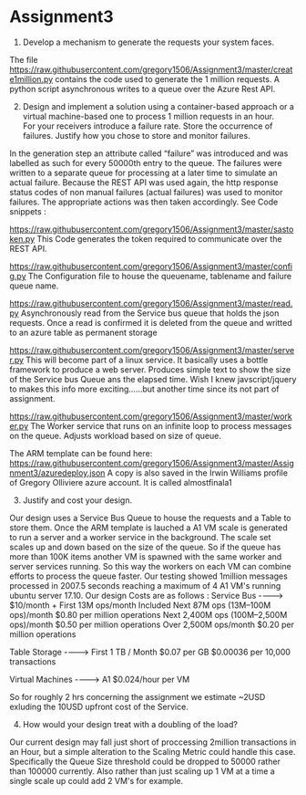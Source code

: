 # Assignment3

1.	Develop a mechanism to generate the requests your system faces.

The file https://raw.githubusercontent.com/gregory1506/Assignment3/master/create1million.py contains the code used to generate the 1 million requests. A python script asynchronous writes to a queue over the Azure Rest API. 

2.	Design and implement a solution using a  container-based approach or a 
virtual machine-based one to process 1 million requests in an hour.  
For your receivers introduce a failure rate. 
Store the occurrence of failures. 
Justify how you chose to store and monitor failures. 

In the generation step an attribute called “failure” was introduced and was labelled as such for every 50000th entry to the queue. The failures were written to a separate queue for processing at a later time to simulate an actual failure. Because the REST API was used again, the http response status codes of non manual failures (actual failures) was used to monitor failures. The appropriate actions was then taken accordingly. See Code snippets :

https://raw.githubusercontent.com/gregory1506/Assignment3/master/sastoken.py 
This Code generates the token required to communicate over the REST API.

https://raw.githubusercontent.com/gregory1506/Assignment3/master/config.py
The Configuration file to house the queuename, tablename and failure queue name.

https://raw.githubusercontent.com/gregory1506/Assignment3/master/read.py
Asynchronously read from the Service bus queue that holds the json requests. Once a read is confirmed it is deleted from the queue and writted to an azure table as permanent storage

https://raw.githubusercontent.com/gregory1506/Assignment3/master/server.py
This will become part of a linux service. It basically uses a bottle framework to produce a web server. Produces simple text to show the size of the Service bus Queue ans the elapsed time. Wish I knew javscript/jquery to makes this info more exciting......but another time since its not part of assignment.

https://raw.githubusercontent.com/gregory1506/Assignment3/master/worker.py
The Worker service that runs on an infinite loop to process messages on the queue. Adjusts workload based on size of queue.

The ARM template can be found here: https://raw.githubusercontent.com/gregory1506/Assignment3/master/Assignment3/azuredeploy.json 
A copy is also saved in the Irwin Williams profile of Gregory Olliviere azure account. It is called almostfinala1

3. Justify and cost your design.

 Our design uses a Service Bus Queue to house the requests and a Table to store them. Once the ARM template is lauched a A1 VM scale is generated to run a server and a worker service in the background. The scale set scales up and down based on the size of the queue. So if the queue has more than 100K items another VM is spawned with the same worker and server services running. So this way the workers on each VM can combine efforts to process the queue faster. Our testing showed 1million messages processed in 2007.5 seconds reaching a maximum of 4 A1 VM's running ubuntu server 17.10.
 Our design Costs are as follows :
 Service Bus ----> $10/month + First 13M ops/month 	Included
                    Next 87M ops (13M–100M ops)/month 	$0.80 per million operations
                    Next 2,400M ops (100M–2,500M ops)/month 	$0.50 per million operations
                    Over 2,500M ops/month 	$0.20 per million operations 

Table Storage ----> First 1 TB / Month 	$0.07 per GB
                    $0.00036 per 10,000 transactions

Virtual Machines ----> A1 $0.024/hour per VM

So for roughly 2 hrs concerning the assignment we estimate ~2USD exluding the 10USD upfront cost of the Service.

4. How would your design treat with a doubling of the load? 

Our current design may fall just short of proccessing 2million transactions in an Hour, but a simple alteration to the Scaling Metric could handle this case. Specifically the Queue Size threshold could be dropped to 50000 rather than 100000 currently. Also rather than just scaling up 1 VM at a time a single scale up could add 2 VM's for example.

